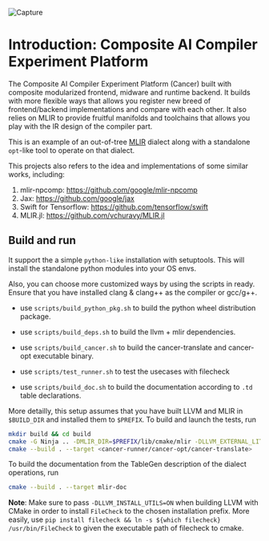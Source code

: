 ![Capture](https://user-images.githubusercontent.com/68119751/123550638-119adb80-d7a1-11eb-9d5a-88c6048e36ed.JPG)

# Introduction: Composite AI Compiler Experiment Platform

The Composite AI Compiler Experiment Platform (Cancer) built with composite modularized frontend, midware and runtime backend. It builds with more flexible ways that allows you register new breed of frontend/backend implementations and compare with each other. It also relies on MLIR to provide fruitful manifolds and toolchains that allows you play with the IR design of the compiler part.

This is an example of an out-of-tree [MLIR](https://mlir.llvm.org/) dialect along with a standalone `opt`-like tool to operate on that dialect.

This projects also refers to the idea and implementations of some similar works, including:

1. mlir-npcomp: https://github.com/google/mlir-npcomp
2. Jax: https://github.com/google/jax
3. Swift for Tensorflow: https://github.com/tensorflow/swift
4. MLIR.jl: https://github.com/vchuravy/MLIR.jl


## Build and run

It support the a simple `python-like` installation with setuptools. This will install the standalone python modules into your OS envs.

Also, you can choose more customized ways by using the scripts in ready. Ensure that you have installed clang & clang++ as the compiler or gcc/g++.

* use `scripts/build_python_pkg.sh` to build the python wheel distribution package.

* use `scripts/build_deps.sh` to build the llvm + mlir dependencies.

* use `scripts/build_cancer.sh` to build the cancer-translate and cancer-opt executable binary.

* use `scripts/test_runner.sh` to test the usecases with filecheck

* use `scripts/build_doc.sh` to build the documentation according to `.td` table declarations.

More detailly, this setup assumes that you have built LLVM and MLIR in `$BUILD_DIR` and installed them to `$PREFIX`. To build and launch the tests, run

```sh
mkdir build && cd build
cmake -G Ninja .. -DMLIR_DIR=$PREFIX/lib/cmake/mlir -DLLVM_EXTERNAL_LIT=$BUILD_DIR/bin/llvm-lit
cmake --build . --target <cancer-runner/cancer-opt/cancer-translate>
```

To build the documentation from the TableGen description of the dialect operations, run

```sh
cmake --build . --target mlir-doc
```

**Note**: Make sure to pass `-DLLVM_INSTALL_UTILS=ON` when building LLVM with CMake in order to install `FileCheck` to the chosen installation prefix.
More easily, use `pip install filecheck && ln -s ${which filecheck} /usr/bin/FileCheck` to given the executable path of filecheck to cmake.
